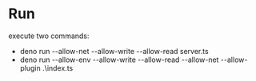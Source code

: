 # Run

execute two commands:

- deno run --allow-net --allow-write --allow-read server.ts
- deno run --allow-env --allow-write --allow-read --allow-net --allow-plugin .\index.ts
